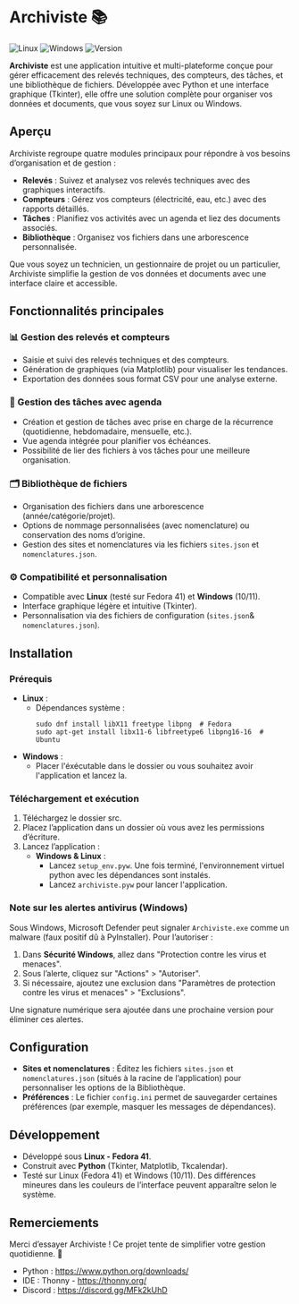 # Archiviste 📚

![Linux](https://img.shields.io/badge/Linux-Fedora_41-blue)
![Windows](https://img.shields.io/badge/Windows-10%2F11-blue)
![Version](https://img.shields.io/badge/Version-1.0.0-green)

**Archiviste** est une application intuitive et multi-plateforme conçue pour gérer efficacement des relevés techniques, des compteurs, des tâches, et une bibliothèque de fichiers. Développée avec Python et une interface graphique (Tkinter), elle offre une solution complète pour organiser vos données et documents, que vous soyez sur Linux ou Windows.

## Aperçu

Archiviste regroupe quatre modules principaux pour répondre à vos besoins d’organisation et de gestion :

- **Relevés** : Suivez et analysez vos relevés techniques avec des graphiques interactifs.
- **Compteurs** : Gérez vos compteurs (électricité, eau, etc.) avec des rapports détaillés.
- **Tâches** : Planifiez vos activités avec un agenda et liez des documents associés.
- **Bibliothèque** : Organisez vos fichiers dans une arborescence personnalisée.

Que vous soyez un technicien, un gestionnaire de projet ou un particulier, Archiviste simplifie la gestion de vos données et documents avec une interface claire et accessible.

## Fonctionnalités principales

### 📊 Gestion des relevés et compteurs
- Saisie et suivi des relevés techniques et des compteurs.
- Génération de graphiques (via Matplotlib) pour visualiser les tendances.
- Exportation des données sous format CSV pour une analyse externe.

### 📅 Gestion des tâches avec agenda
- Création et gestion de tâches avec prise en charge de la récurrence (quotidienne, hebdomadaire, mensuelle, etc.).
- Vue agenda intégrée pour planifier vos échéances.
- Possibilité de lier des fichiers à vos tâches pour une meilleure organisation.

### 🗂️ Bibliothèque de fichiers
- Organisation des fichiers dans une arborescence (année/catégorie/projet).
- Options de nommage personnalisées (avec nomenclature) ou conservation des noms d’origine.
- Gestion des sites et nomenclatures via les fichiers `sites.json` et `nomenclatures.json`.

### ⚙️ Compatibilité et personnalisation
- Compatible avec **Linux** (testé sur Fedora 41) et **Windows** (10/11).
- Interface graphique légère et intuitive (Tkinter).
- Personnalisation via des fichiers de configuration (`sites.json`& `nomenclatures.json`).

## Installation

### Prérequis
- **Linux** :
  - Dépendances système :
    ```
    sudo dnf install libX11 freetype libpng  # Fedora
    sudo apt-get install libx11-6 libfreetype6 libpng16-16  # Ubuntu
    ```
- **Windows** :
  - Placer l'éxécutable dans le dossier ou vous souhaitez avoir l'application et lancez la.

### Téléchargement et exécution
1. Téléchargez le dossier src.
2. Placez l’application dans un dossier où vous avez les permissions d’écriture.
3. Lancez l’application :
   - **Windows & Linux** :
     - Lancez `setup_env.pyw`. Une fois terminé, l'environnement virtuel python avec les dépendances sont instalés.
     - Lancez `archiviste.pyw` pour lancer l'application.

### Note sur les alertes antivirus (Windows)
Sous Windows, Microsoft Defender peut signaler `Archiviste.exe` comme un malware (faux positif dû à PyInstaller). Pour l’autoriser :
1. Dans **Sécurité Windows**, allez dans "Protection contre les virus et menaces".
2. Sous l’alerte, cliquez sur "Actions" > "Autoriser".
3. Si nécessaire, ajoutez une exclusion dans "Paramètres de protection contre les virus et menaces" > "Exclusions".

Une signature numérique sera ajoutée dans une prochaine version pour éliminer ces alertes.

## Configuration
- **Sites et nomenclatures** : Éditez les fichiers `sites.json` et `nomenclatures.json` (situés à la racine de l’application) pour personnaliser les options de la Bibliothèque.
- **Préférences** : Le fichier `config.ini` permet de sauvegarder certaines préférences (par exemple, masquer les messages de dépendances).

## Développement
- Développé sous **Linux - Fedora 41**.
- Construit avec **Python** (Tkinter, Matplotlib, Tkcalendar).
- Testé sur Linux (Fedora 41) et Windows (10/11). Des différences mineures dans les couleurs de l’interface peuvent apparaître selon le système.

## Remerciements
Merci d’essayer Archiviste ! Ce projet tente de simplifier votre gestion quotidienne. 🚀
- Python : https://www.python.org/downloads/ 
- IDE : Thonny - https://thonny.org/ 
- Discord : https://discord.gg/MFk2kUhD

